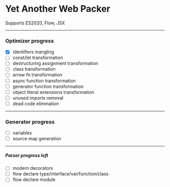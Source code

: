 # Yet Another Web Packer

Supports ES2020, Flow, JSX

---
### Optimizer progress
- [x] identifiers mangling
- [ ] const/let transformation
- [ ] destructuring assignment transformation
- [ ] class transformation
- [ ] arrow fn transformation
- [ ] async function transformation
- [ ] generator function transformation
- [ ] object literal extensions transformation
- [ ] unused imports removal
- [ ] dead code elimination

---
### Generator progress
- [ ] variables
- [ ] source map generation

---
##### Parser progress left
- [ ] modern decorators
- [ ] flow declare type/interface/var/function/class
- [ ] flow declare module